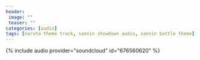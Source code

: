 ```yaml
---
header:
 image: ""
 teaser: ""
categories: [audio]
tags: [naruto theme track, sannin showdown audio, sannin battle theme]
---
```

{% include audio provider="soundcloud" id="676560620" %}
